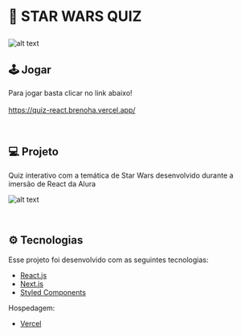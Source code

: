 <h1>

  🌟 STAR WARS QUIZ
</h1>

![alt text](https://i.ibb.co/GVm58R6/logo-Star-Wars.png)
## 🕹️ Jogar

Para jogar basta clicar no link abaixo!
<br /><br />
https://quiz-react.brenoha.vercel.app/

<br />

## 💻 Projeto

Quiz interativo com a temática de Star Wars desenvolvido durante a imersão de React da Alura

![alt text](https://i.ibb.co/r2R5MN0/Quiz-Star-Warts.gif)

<br /> 

## ⚙️ Tecnologias

Esse projeto foi desenvolvido com as seguintes tecnologias:

- [React.js](https://reactjs.org)
- [Next.js](https://nextjs.org/)
- [Styled Components](https://styled-components.com/)

Hospedagem:

- [Vercel](https://vercel.com/)





